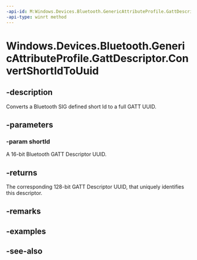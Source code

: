 ----api-id: M:Windows.Devices.Bluetooth.GenericAttributeProfile.GattDescriptor.ConvertShortIdToUuid(System.UInt16)
-api-type: winrt method
---<!-- Method syntaxpublic System.Guid ConvertShortIdToUuid(System.UInt16 shortId)--># Windows.Devices.Bluetooth.GenericAttributeProfile.GattDescriptor.ConvertShortIdToUuid## -descriptionConverts a Bluetooth SIG defined short Id to a full GATT UUID.## -parameters### -param shortIdA 16-bit Bluetooth GATT Descriptor UUID.## -returnsThe corresponding 128-bit GATT Descriptor UUID, that uniquely identifies this descriptor.## -remarks## -examples## -see-also